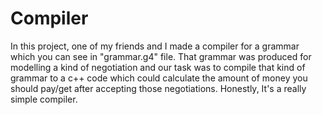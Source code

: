 # Compiler

In this project, one of my friends and I made a compiler for a grammar which you can see in "grammar.g4" file. That grammar was produced for modelling a kind of negotiation and our task was to compile that kind of grammar to a c++ code which could calculate the amount of money you should pay/get after accepting those negotiations. Honestly, It's a really simple compiler.
